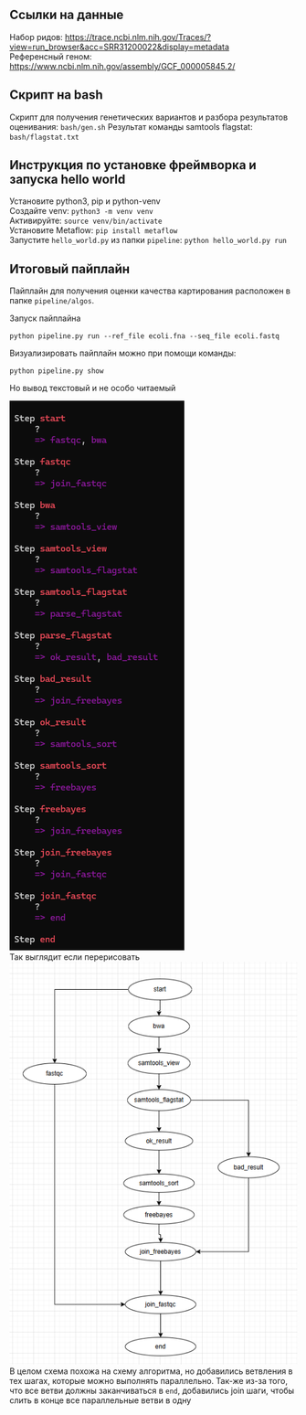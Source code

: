 ## Ссылки на данные
Набор ридов: https://trace.ncbi.nlm.nih.gov/Traces/?view=run_browser&acc=SRR31200022&display=metadata <br/>
Референсный геном: https://www.ncbi.nlm.nih.gov/assembly/GCF_000005845.2/

## Скрипт на bash
Скрипт для получения генетических вариантов и разбора результатов оценивания: `bash/gen.sh`
Результат команды samtools flagstat: `bash/flagstat.txt`

## Инструкция по  установке фреймворка и запуска hello world
Установите python3, pip и python-venv  
Создайте venv: ``` python3 -m venv venv ```  
Активируйте: ``` source venv/bin/activate ```  
Установите Metaflow: ``` pip install metaflow ```  
Запустите `hello_world.py` из папки `pipeline`: ``` python hello_world.py run ```



## Итоговый пайплайн
Пайплайн для получения оценки качества картирования расположен в папке `pipeline/algos`.

Запуск пайплайна
```
python pipeline.py run --ref_file ecoli.fna --seq_file ecoli.fastq
```

Визуализировать пайплайн можно при помощи команды:
```
python pipeline.py show
```
Но вывод текстовый и не особо читаемый  

![alt text](text_graph.png)  
Так выглядит если перерисовать  
![alt text](image_graph.png)  
В целом схема похожа на схему алгоритма, но добавились ветвления в тех шагах, которые можно выполнять параллельно. Так-же из-за того, что все ветви должны заканчиваться в `end`, добавились join шаги, чтобы слить в конце все параллельные ветви в одну
